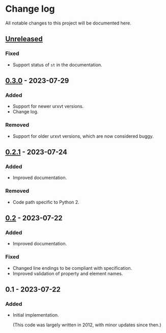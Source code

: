 # Change log

All notable changes to this project will be documented here.

## [Unreleased]
### Fixed
- Support status of `st` in the documentation.

## [0.3.0] - 2023-07-29
### Added
- Support for newer urxvt versions.
- Change log.

### Removed
- Support for older urxvt versions, which are now considered buggy.

## [0.2.1] - 2023-07-24
### Added
- Improved documentation.

### Removed
- Code path specific to Python 2.

## [0.2] - 2023-07-22
### Added
- Improved documentation.

### Fixed
- Changed line endings to be compliant with specification.
- Improved validation of property and element names.

## 0.1 - 2023-07-22
### Added
- Initial implementation.

  (This code was largely written in 2012, with minor updates since then.)

[Unreleased]: https://github.com/dranjan/python-colordemo/compare/v0.3.0...HEAD
[0.3.0]: https://github.com/dranjan/python-colordemo/compare/v0.2.1...v0.3.0
[0.2.1]: https://github.com/dranjan/python-colordemo/compare/v0.2...v0.2.1
[0.2]: https://github.com/dranjan/python-colordemo/compare/v0.1...v0.2
